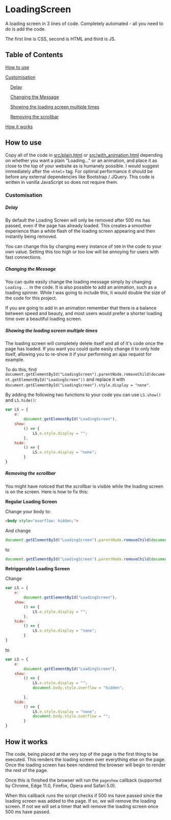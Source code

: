 # LoadingScreen

A loading screen in 3 lines of code. Completely automated - all you need to do is add the code.

The first line is CSS, second is HTML and third is JS.

## Table of Contents

[How to use](#how-to-use)

[Customisation](#customisation)

&nbsp;&nbsp;&nbsp;&nbsp;[Delay](#delay)

&nbsp;&nbsp;&nbsp;&nbsp;[Changing the Message](#changing-the-message)

&nbsp;&nbsp;&nbsp;&nbsp;[Showing the loading screen multiple times](#showing-the-loading-screen-multiple-times)

&nbsp;&nbsp;&nbsp;&nbsp;[Removing the scrollbar](#removing-the-scrollbar)

[How it works](#how-it-works)

## How to use

Copy all of the code in [src/plain.html](https://raw.githubusercontent.com/cyruscook/LoadingScreen/master/src/plain.html) or [src/with_animation.html](https://raw.githubusercontent.com/cyruscook/LoadingScreen/master/src/with_animation.html) depending on whether you want a plain "Loading..." or an animation, and place it as close to the top of your website as is humanely possible. I would suggest immediately after the `<html>` tag. For optimal performance it should be before any external dependencies like Bootstrap / JQuery. This code is written in vanilla JavaScript so does not require them.

### Customisation

##### Delay

By default the Loading Screen will only be removed after 500 ms has passed, even if the page has already loaded. This creates a smoother experience than a white flash of the loading screen appearing and then instantly being removed. 

You can change this by changing every instance of `500` in the code to your own value. Setting this too high or too low will be annoying for users with fast connections.

##### Changing the Message

You can quite easily change the loading message simply by changing `Loading...` in the code. It is also possible to add an animation, such as a loading spinner. While I was going to include this, it would double the size of the code for this project. 

If you are going to add in an animation remember that there is a balance between speed and beauty, and most users would prefer a shorter loading time over a beautiful loading screen.

##### Showing the loading screen multiple times

The loading screen will completely delete itself and all of it's code once the page has loaded. If you want you could quite easily change it to only hide itself, allowing you to re-show it if your performing an ajax request for example.

To do this, find `document.getElementById("LoadingScreen").parentNode.removeChild(document.getElementById("LoadingScreen"))` and replace it with `document.getElementById("LoadingScreen").style.display = "none"`.

By adding the following two functions to your code you can use `LS.show()` and `LS.hide()`:
```javascript
var LS = {
	e:
		document.getElementById("LoadingScreen"),
	show:
		() => {
			LS.e.style.display = "";
		},
	hide: 
		() => {
			LS.e.style.display = "none";
		}
}
```

##### Removing the scrollbar

You might have noticed that the scrollbar is visible while the loading screen is on the screen. Here is how to fix this:

**Regular Loading Screen**

Change your body to:
```html
<body style="overflow: hidden;">
```

And change
```javascript
document.getElementById("LoadingScreen").parentNode.removeChild(document.getElementById("LoadingScreen"))
```
to
```javascript
document.getElementById("LoadingScreen").parentNode.removeChild(document.getElementById("LoadingScreen"));document.body.style.overflow = "";
```

**Retriggerable Loading Screen**

Change
```javascript
var LS = {
	e:
		document.getElementById("LoadingScreen"),
	show:
		() => {
			LS.e.style.display = "";
		},
	hide: 
		() => {
			LS.e.style.display = "none";
		}
}
```
to

```javascript
var LS = {
	e:
		document.getElementById("LoadingScreen"),
	show:
		() => {
			LS.e.style.display = "";
			document.body.style.overflow = "hidden";
			
		},
	hide: 
		() => {
			LS.e.style.display = "none";
			document.body.style.overflow = "";
		}
}
```

## How it works

The code, being placed at the very top of the page is the first thing to be executed. This renders the loading screen over everything else on the page. Once the loading screen has been rendered the browser will begin to render the rest of the page.

Once this is finished the browser will run the `pageshow` callback (supported by Chrome, Edge 11.0, Firefox, Opera and Safari 5.0).

When this callback runs the script checks if 500 ms have passed since the loading screen was added to the page. If so, we will remove the loading screen. If not we will set a timer that will remove the loading screen once 500 ms have passed.
